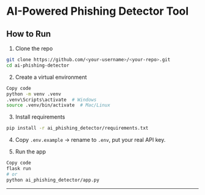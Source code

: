 # AI-Powered Phishing Detector Tool

## How to Run
1. Clone the repo
```bash
git clone https://github.com/<your-username>/<your-repo>.git
cd ai-phishing-detector
```
2. Create a virtual environment

```bash
Copy code
python -m venv .venv
.venv\Scripts\activate  # Windows
source .venv/bin/activate  # Mac/Linux
```
3. Install requirements

```bash
pip install -r ai_phishing_detector/requirements.txt
```
4. Copy ```.env.example``` → rename to ```.env```, put your real API key.

5. Run the app

```bash
Copy code
flask run
# or
python ai_phishing_detector/app.py
```

---


